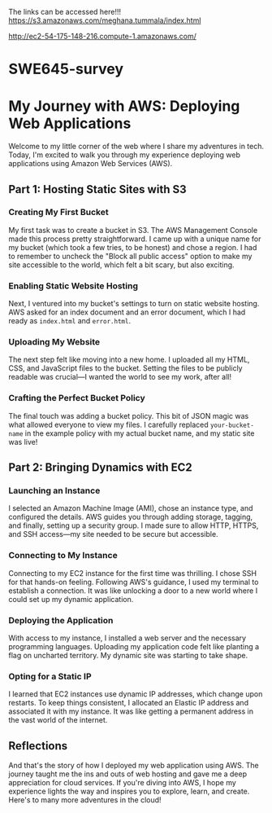 The links can be accessed here!!!
https://s3.amazonaws.com/meghana.tummala/index.html

http://ec2-54-175-148-216.compute-1.amazonaws.com/
# SWE645-survey
# My Journey with AWS: Deploying Web Applications

Welcome to my little corner of the web where I share my adventures in tech. Today, I'm excited to walk you through my experience deploying web applications using Amazon Web Services (AWS). 

## Part 1: Hosting Static Sites with S3

### Creating My First Bucket

My first task was to create a bucket in S3. The AWS Management Console made this process pretty straightforward. I came up with a unique name for my bucket (which took a few tries, to be honest) and chose a region. I had to remember to uncheck the "Block all public access" option to make my site accessible to the world, which felt a bit scary, but also exciting.

### Enabling Static Website Hosting

Next, I ventured into my bucket's settings to turn on static website hosting. AWS asked for an index document and an error document, which I had ready as `index.html` and `error.html`.

### Uploading My Website

The next step felt like moving into a new home. I uploaded all my HTML, CSS, and JavaScript files to the bucket. Setting the files to be publicly readable was crucial—I wanted the world to see my work, after all!

### Crafting the Perfect Bucket Policy

The final touch was adding a bucket policy. This bit of JSON magic was what allowed everyone to view my files. I carefully replaced `your-bucket-name` in the example policy with my actual bucket name, and my static site was live!

## Part 2: Bringing Dynamics with EC2

### Launching an Instance

I selected an Amazon Machine Image (AMI), chose an instance type, and configured the details. AWS guides you through adding storage, tagging, and finally, setting up a security group. I made sure to allow HTTP, HTTPS, and SSH access—my site needed to be secure but accessible.

### Connecting to My Instance

Connecting to my EC2 instance for the first time was thrilling. I chose SSH for that hands-on feeling. Following AWS's guidance, I used my terminal to establish a connection. It was like unlocking a door to a new world where I could set up my dynamic application.

### Deploying the Application

With access to my instance, I installed a web server and the necessary programming languages. Uploading my application code felt like planting a flag on uncharted territory. My dynamic site was starting to take shape.

### Opting for a Static IP

I learned that EC2 instances use dynamic IP addresses, which change upon restarts. To keep things consistent, I allocated an Elastic IP address and associated it with my instance. It was like getting a permanent address in the vast world of the internet.

## Reflections

And that's the story of how I deployed my web application using AWS. The journey taught me the ins and outs of web hosting and gave me a deep appreciation for cloud services. If you're diving into AWS, I hope my experience lights the way and inspires you to explore, learn, and create. Here's to many more adventures in the cloud!
